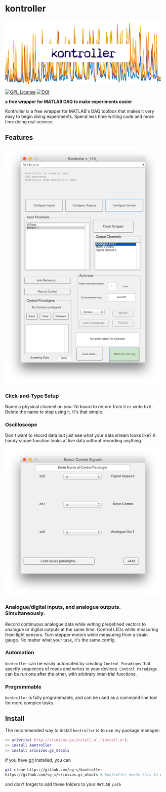 # kontroller

![](images/title.png)

[![GPL License](http://img.shields.io/badge/license-GPL-blue.svg?style=flat)](http://opensource.org/licenses/GPL-2.0) [![DOI](https://zenodo.org/badge/3740/sg-s/kontroller.svg)](http://dx.doi.org/10.5281/zenodo.14584)

**a free wrapper for MATLAB DAQ to make experiments easier**

Kontroller is a free wrapper for MATLAB's DAQ toolbox that makes it very easy to begin doing experiments. Spend less time writing code and more time doing real science. 

## Features

![](images/main.png)


### Click-and-Type Setup

Name a physical channel on your NI board to record from it or write to it. Delete the name to stop using it. It's that simple.

### Oscilloscope

Don't want to record data but just see what your data stream looks like? A handy scope function looks at live data without recording anything.

![](images/control.png)

### Analogue/digital inputs, and analogue outputs. Simultaneously.

Record continuous analogue data while writing predefined vectors to analogue or digital outputs at the same time. Control LEDs while measuring from light sensors. Turn stepper motors while measuring from a strain gauge. No matter what your task, it's the same config.

### Automation 

`kontroller` can be easily automated by creating `Control Paradigms` that specify sequences of reads and writes to your devices. `Control Paradimgs` can be run one after the other, with arbitrary inter-trial functions. 

### Programmable 

`kontroller` is fully programmable, and can be used as a command line tool for more complex tasks. 

## Install

The recommended way to install `kontroller` is to use my package manager:

```matlab
>> urlwrite('http://srinivas.gs/install.m','install.m'); 
>> install kontroller
>> install srinivas.gs_mtools
```
if you have [git](http://www.git-scm.com/) installed, you can 

```bash
git clone https://github.com/sg-s/kontroller
https://github.com/sg-s/srinivas.gs_mtools # kontroller needs this to work
```
and don't forget to add these folders to your `MATLAB path`


